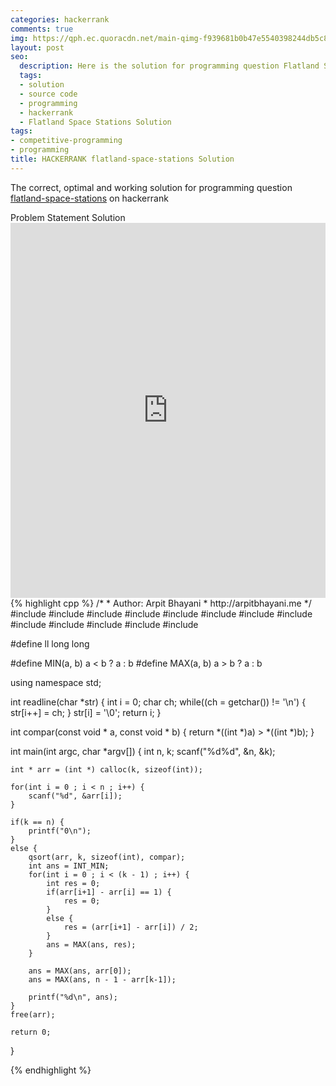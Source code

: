 ```yaml
---
categories: hackerrank
comments: true
img: https://qph.ec.quoracdn.net/main-qimg-f939681b0b47e5540398244db5c8966f?convert_to_webp=true
layout: post
seo:
  description: Here is the solution for programming question Flatland Space Stations on hackerrank
  tags:
  - solution
  - source code
  - programming
  - hackerrank
  - Flatland Space Stations Solution
tags:
- competitive-programming
- programming
title: HACKERRANK flatland-space-stations Solution
---
```

The correct, optimal and working solution for programming question [flatland-space-stations](https://www.hackerrank.com/challenges/flatland-space-stations) on hackerrank

<div class="ui secondary pointing large menu">
  <a class="grey item" data-tab="problem-statement">
    Problem Statement
  </a>
  <a class="active item grey" data-tab="solution">
    Solution
  </a>
</div>
<div class="ui bottom attached tab" data-tab="problem-statement">
    <iframe src="https://www.hackerrank.com/challenges/flatland-space-stations" width="100%" height="600px" style="overflow: scroll; border: none;"></iframe>
</div>
<div class="ui bottom attached active tab" data-tab="solution">
{% highlight cpp %}
/*
 *  Author: Arpit Bhayani
 *  http://arpitbhayani.me
 */
#include <cmath>
#include <cstdio>
#include <cstdlib>
#include <climits>
#include <deque>
#include <iostream>
#include <list>
#include <limits>
#include <map>
#include <queue>
#include <set>
#include <stack>
#include <vector>

#define ll long long

#define MIN(a, b) a < b ? a : b
#define MAX(a, b) a > b ? a : b

using namespace std;

int readline(char *str) {
    int i = 0;
    char ch;
    while((ch = getchar()) != '\n') {
        str[i++] = ch;
    }
    str[i] = '\0';
    return i;
}

int compar(const void * a, const void * b) {
    return *((int *)a) > *((int *)b);
}

int main(int argc, char *argv[]) {
    int n, k;
    scanf("%d%d", &n, &k);

    int * arr = (int *) calloc(k, sizeof(int));

    for(int i = 0 ; i < n ; i++) {
        scanf("%d", &arr[i]);
    }

    if(k == n) {
        printf("0\n");
    }
    else {
        qsort(arr, k, sizeof(int), compar);
        int ans = INT_MIN;
        for(int i = 0 ; i < (k - 1) ; i++) {
            int res = 0;
            if(arr[i+1] - arr[i] == 1) {
                res = 0;
            }
            else {
                res = (arr[i+1] - arr[i]) / 2;
            }
            ans = MAX(ans, res);
        }

        ans = MAX(ans, arr[0]);
        ans = MAX(ans, n - 1 - arr[k-1]);

        printf("%d\n", ans);
    }
    free(arr);

    return 0;
}

{% endhighlight %}
</div>
